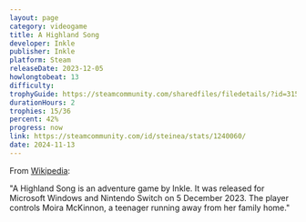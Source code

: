```yaml
---
layout: page
category: videogame
title: A Highland Song
developer: Inkle
publisher: Inkle
platform: Steam
releaseDate: 2023-12-05
howlongtobeat: 13
difficulty:
trophyGuide: https://steamcommunity.com/sharedfiles/filedetails/?id=3150754040
durationHours: 2
trophies: 15/36
percent: 42%
progress: now
link: https://steamcommunity.com/id/steinea/stats/1240060/
date: 2024-11-13
---
```


From [Wikipedia](https://en.wikipedia.org/wiki/A_Highland_Song):

"A Highland Song is an adventure game by Inkle. It was released for Microsoft Windows and Nintendo Switch on 5 December 2023. The player controls Moira McKinnon, a teenager running away from her family home."
